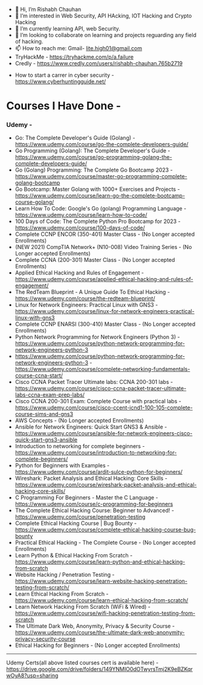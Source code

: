 - 👋 Hi, I’m Rishabh Chauhan
- 👀 I’m interested in Web Security, API HAcking, IOT Hacking and Crypto Hacking
- 🌱 I’m currently learning API, web Security.
- 💞️ I’m looking to collaborate on learning and projects reguarding any field of hacking.
- 📫 How to reach me: Gmail- lite.high01@gmail.com
- TryHackMe - https://tryhackme.com/p/a.failure
- Credly - https://www.credly.com/users/rishabh-chauhan.765b2719

* How to start a carrer in cyber security - https://www.cyberhuntingguide.net/

# Courses I Have Done - 
### Udemy - 
* Go: The Complete Developer's Guide (Golang) - https://www.udemy.com/course/go-the-complete-developers-guide/
* Go Programming (Golang): The Complete Developer's Guide - https://www.udemy.com/course/go-programming-golang-the-complete-developers-guide/
* Go (Golang) Programming: The Complete Go Bootcamp 2023 - https://www.udemy.com/course/master-go-programming-complete-golang-bootcamp
* Go Bootcamp: Master Golang with 1000+ Exercises and Projects - https://www.udemy.com/course/learn-go-the-complete-bootcamp-course-golang/
* Learn How To Code: Google's Go (golang) Programming Language - https://www.udemy.com/course/learn-how-to-code/
* 100 Days of Code: The Complete Python Pro Bootcamp for 2023 - https://www.udemy.com/course/100-days-of-code/
* Complete CCNP ENCOR (350-401) Master Class - (No Longer accepted Enrollments)
* (NEW 2021) CompTIA Network+ (N10-008) Video Training Series - (No Longer accepted Enrollments)
* Complete CCNA (200-301) Master Class - (No Longer accepted Enrollments)
* Applied Ethical Hacking and Rules of Engagement - https://www.udemy.com/course/applied-ethical-hacking-and-rules-of-engagement/
* The RedTeam Blueprint - A Unique Guide To Ethical Hacking - https://www.udemy.com/course/the-redteam-blueprint/
* Linux for Network Engineers: Practical Linux with GNS3 - https://www.udemy.com/course/linux-for-network-engineers-practical-linux-with-gns3
* Complete CCNP ENARSI (300-410) Master Class - (No Longer accepted Enrollments)
* Python Network Programming for Network Engineers (Python 3) - https://www.udemy.com/course/python-network-programming-for-network-engineers-python-3
* https://www.udemy.com/course/python-network-programming-for-network-engineers-python-3 - https://www.udemy.com/course/complete-networking-fundamentals-course-ccna-start/
* Cisco CCNA Packet Tracer Ultimate labs: CCNA 200-301 labs - https://www.udemy.com/course/cisco-ccna-packet-tracer-ultimate-labs-ccna-exam-prep-labs/
* Cisco CCNA 200-301 Exam: Complete Course with practical labs - https://www.udemy.com/course/cisco-ccent-icnd1-100-105-complete-course-sims-and-gns3
* AWS Concepts - (No Longer accepted Enrollments)
* Ansible for Network Engineers: Quick Start GNS3 & Ansible - https://www.udemy.com/course/ansible-for-network-engineers-cisco-quick-start-gns3-ansible
* Introduction to networking for complete beginners - https://www.udemy.com/course/introduction-to-networking-for-complete-beginners/
* Python for Beginners with Examples - https://www.udemy.com/course/ardit-sulce-python-for-beginners/
* Wireshark: Packet Analysis and Ethical Hacking: Core Skills - https://www.udemy.com/course/wireshark-packet-analysis-and-ethical-hacking-core-skills/
* C Programming For Beginners - Master the C Language - https://www.udemy.com/course/c-programming-for-beginners
* The Complete Ethical Hacking Course: Beginner to Advanced! - https://www.udemy.com/course/penetration-testing
* Complete Ethical Hacking Course | Bug Bounty - https://www.udemy.com/course/complete-ethical-hacking-course-bug-bounty
* Practical Ethical Hacking - The Complete Course - (No Longer accepted Enrollments)
* Learn Python & Ethical Hacking From Scratch - https://www.udemy.com/course/learn-python-and-ethical-hacking-from-scratch
* Website Hacking / Penetration Testing - https://www.udemy.com/course/learn-website-hacking-penetration-testing-from-scratch/
* Learn Ethical Hacking From Scratch - https://www.udemy.com/course/learn-ethical-hacking-from-scratch/
* Learn Network Hacking From Scratch (WiFi & Wired) - https://www.udemy.com/course/wifi-hacking-penetration-testing-from-scratch
* The Ultimate Dark Web, Anonymity, Privacy & Security Course - https://www.udemy.com/course/the-ultimate-dark-web-anonymity-privacy-security-course
* Ethical Hacking for Beginners - (No Longer accepted Enrollments)
---
Udemy Certs(all above listed courses cert is available here) - https://drive.google.com/drive/folders/149YNMIO0dOTwyrsTmj2K9eBZKqrwOyA8?usp=sharing
<!---
a-fai1ur3/a-fai1ur3 is a ✨ special ✨ repository because its `README.md` (this file) appears on your GitHub profile.
You can click the Preview link to take a look at your changes.
--->
